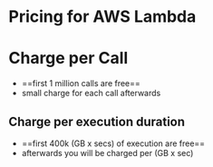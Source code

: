 

# Pricing for AWS Lambda

# Charge per Call

- ==first 1 million calls are free==
- small charge for each call afterwards

## Charge per execution duration

- ==first 400k (GB x secs) of execution are free==
- afterwards you will be charged per (GB x sec)



